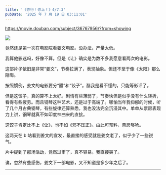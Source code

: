 ```yaml
---
title: '《你行！你上！》4/7.3'
pubDate: '2025 年 7 月 19 日 03:11:01'
---
```



https://movie.douban.com/subject/36767956/?from=showing

![](https://md.p1gd0g.cc/img9.doubanio.com/view/photo/s_ratio_poster/public/p2923264266.webp)

竟然还是第一次在电影院看姜文电影。没办法，产量太低。

我算他影迷吗，好像不算，但是《让》确实是为数不多我愿意看两次的电影。

这部片子依旧是非常“姜文”，节奏拉满了，表现抽象。但还不至于像《太阳》那么隐晦。

按照惯例，姜文的电影要分“醋”和“饺子”。醋我是看不懂的，只能等影评了。

但是这饺子，真的算不上太好。剧情有些薄弱了，节奏快但是似乎没有什么转折，看得有些疲劳。而且钢琴这种艺术，还是过于高端了。哪怕当年我抑郁的时候，听了几个月古典钢琴，有些旋律还算熟悉，我也没法完全沉浸其中。单单从票房表现力上讲，钢琴就真不如印度神曲来的直接。

这饺子肯定比不上《让》，也不如《邪不压正》。由此可预料，票房够呛。

这两天在 b 站看到姜文的宣发，最直接的感受就是姜文老了，似乎少了一些锐气。

片中提到了那场浩劫，竟然过审了，真不容易。我直接哭了。

诶，忽然有些感伤，姜文下一部电影，又不知道是多少年之后了。

---


